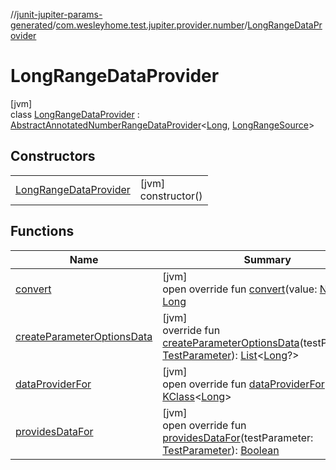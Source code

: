 //[junit-jupiter-params-generated](../../../index.md)/[com.wesleyhome.test.jupiter.provider.number](../index.md)/[LongRangeDataProvider](index.md)

# LongRangeDataProvider

[jvm]\
class [LongRangeDataProvider](index.md) : [AbstractAnnotatedNumberRangeDataProvider](../-abstract-annotated-number-range-data-provider/index.md)&lt;[Long](https://kotlinlang.org/api/latest/jvm/stdlib/kotlin/-long/index.html), [LongRangeSource](../../../../annotations/annotations/com.wesleyhome.test.jupiter.annotations.number/-long-range-source/index.md)&gt;

## Constructors

| | |
|---|---|
| [LongRangeDataProvider](-long-range-data-provider.md) | [jvm]<br>constructor() |

## Functions

| Name | Summary |
|---|---|
| [convert](convert.md) | [jvm]<br>open override fun [convert](convert.md)(value: [Number](https://kotlinlang.org/api/latest/jvm/stdlib/kotlin/-number/index.html)): [Long](https://kotlinlang.org/api/latest/jvm/stdlib/kotlin/-long/index.html) |
| [createParameterOptionsData](../-abstract-annotated-number-range-data-provider/create-parameter-options-data.md) | [jvm]<br>override fun [createParameterOptionsData](../-abstract-annotated-number-range-data-provider/create-parameter-options-data.md)(testParameter: [TestParameter](../../com.wesleyhome.test.jupiter.provider/-test-parameter/index.md)): [List](https://kotlinlang.org/api/latest/jvm/stdlib/kotlin.collections/-list/index.html)&lt;[Long](https://kotlinlang.org/api/latest/jvm/stdlib/kotlin/-long/index.html)?&gt; |
| [dataProviderFor](../../com.wesleyhome.test.jupiter.provider/-abstract-parameter-data-provider/data-provider-for.md) | [jvm]<br>open override fun [dataProviderFor](../../com.wesleyhome.test.jupiter.provider/-abstract-parameter-data-provider/data-provider-for.md)(): [KClass](https://kotlinlang.org/api/latest/jvm/stdlib/kotlin.reflect/-k-class/index.html)&lt;[Long](https://kotlinlang.org/api/latest/jvm/stdlib/kotlin/-long/index.html)&gt; |
| [providesDataFor](../../com.wesleyhome.test.jupiter.provider/-abstract-annotated-parameter-data-provider/provides-data-for.md) | [jvm]<br>open override fun [providesDataFor](../../com.wesleyhome.test.jupiter.provider/-abstract-annotated-parameter-data-provider/provides-data-for.md)(testParameter: [TestParameter](../../com.wesleyhome.test.jupiter.provider/-test-parameter/index.md)): [Boolean](https://kotlinlang.org/api/latest/jvm/stdlib/kotlin/-boolean/index.html) |
